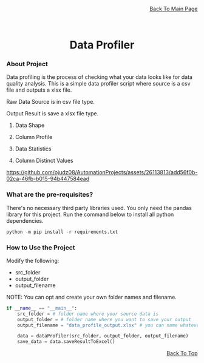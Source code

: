 <p align="right"><a href="https://github.com/ojudz08/AutomationProjects/tree/main/data_profiling">Back To Main Page</a></p>


<!-- PROJECT LOGO -->
<br />
<div align="center">
<h1 align="center">Data Profiler</h1>
</div>


<!-- ABOUT PROJECT -->
### About Project

Data profiling is the process of checking what your data looks like for data quality analysis. This is a simple data profiler script where source is a csv file and outputs a xlsx file.

Raw Data Source is in csv file type.

Output Result is save a xlsx file type.

1. Data Shape

2. Column Profile

3. Data Statistics

4. Column Distinct Values


https://github.com/ojudz08/AutomationProjects/assets/26113813/add56f0b-02ca-46fb-b015-94b447584ead


### What are the pre-requisites?

There's no necessary third party libraries used. You only need the pandas library for this project. Run the command below to install all python dependencies.

```Python
python -m pip install -r requirements.txt
```


### How to Use the Project

Modify the following:
- src_folder
- output_folder
- output_filename

NOTE: You can opt and create your own folder names and filename.

```Python
if __name__ == "__main__":
    src_folder = # folder name where your source data is
    output_folder = # folder name where you want to save your output
    output_filename = "data_profile_output.xlsx" # you can name whatever your output file name is

    data = dataProfiler(src_folder, output_folder, output_filename)
    save_data = data.saveResultToExcel()   

```


<p align="right"><a href="#top">Back To Top</a></p>
